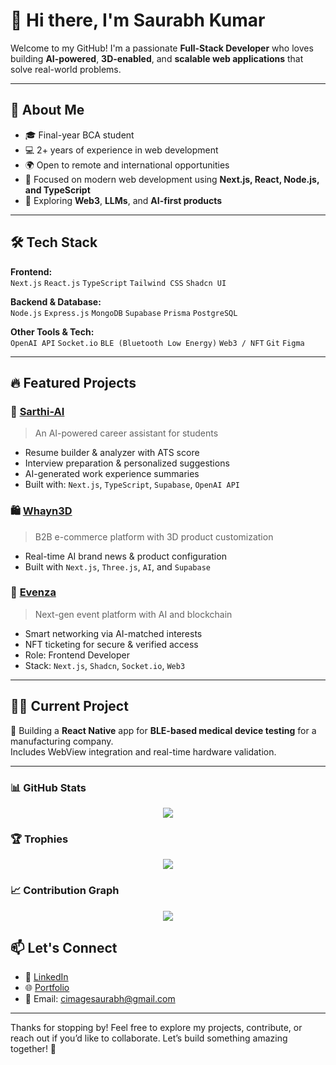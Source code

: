 # 👋 Hi there, I'm Saurabh Kumar

Welcome to my GitHub! I'm a passionate **Full-Stack Developer** who loves building **AI-powered**, **3D-enabled**, and **scalable web applications** that solve real-world problems.

---

## 🚀 About Me

- 🎓 Final-year BCA student  
- 💻 2+ years of experience in web development  
- 🌍 Open to remote and international opportunities  
- 🎯 Focused on modern web development using **Next.js, React, Node.js, and TypeScript**  
- 🧠 Exploring **Web3**, **LLMs**, and **AI-first products**  

---

## 🛠️ Tech Stack

**Frontend:**  
`Next.js` `React.js` `TypeScript` `Tailwind CSS` `Shadcn UI`  

**Backend & Database:**  
`Node.js` `Express.js` `MongoDB` `Supabase` `Prisma` `PostgreSQL`  

**Other Tools & Tech:**  
`OpenAI API` `Socket.io` `BLE (Bluetooth Low Energy)` `Web3 / NFT` `Git` `Figma`  

---

## 🔥 Featured Projects

### 🧠 [Sarthi-AI](https://www.sarthi-ai.click/)
> An AI-powered career assistant for students  
- Resume builder & analyzer with ATS score  
- Interview preparation & personalized suggestions  
- AI-generated work experience summaries  
- Built with: `Next.js`, `TypeScript`, `Supabase`, `OpenAI API`

### 🛍 [Whayn3D](https://whayn3d.vercel.app/)
> B2B e-commerce platform with 3D product customization  
- Real-time AI brand news & product configuration  
- Built with `Next.js`, `Three.js`, `AI`, and `Supabase`

### 🎉 [Evenza](https://app.evenza.xyz/)
> Next-gen event platform with AI and blockchain  
- Smart networking via AI-matched interests  
- NFT ticketing for secure & verified access  
- Role: Frontend Developer  
- Stack: `Next.js`, `Shadcn`, `Socket.io`, `Web3`

---

## 👨‍💻 Current Project

📱 Building a **React Native** app for **BLE-based medical device testing** for a manufacturing company.  
Includes WebView integration and real-time hardware validation.

---


### 📊 GitHub Stats

<p align="center">
  <img src="https://github-readme-stats.vercel.app/api?username=deadeye03&show_icons=true&theme=tokyonight" />
</p>


### 🏆 Trophies

<p align="center">
  <img src="https://github-profile-trophy.vercel.app/?username=deadeye03&theme=onedark&margin-w=10" />
</p>

### 📈 Contribution Graph

<p align="center">
  <img src="https://github-readme-activity-graph.vercel.app/graph?username=deadeye03&theme=tokyo-night" />
</p>

## 📫 Let's Connect

- 💼 [LinkedIn]((https://www.linkedin.com/in/saurabh-kr-a99236264/))  
- 🌐 [Portfolio](https://saurabh-portfoilio.vercel.app/)  
- 📧 Email: cimagesaurabh@gmail.com

---

Thanks for stopping by! Feel free to explore my projects, contribute, or reach out if you’d like to collaborate. Let’s build something amazing together! 🚀

